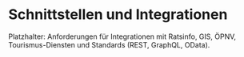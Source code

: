 # Schnittstellen und Integrationen

Platzhalter: Anforderungen für Integrationen mit Ratsinfo, GIS, ÖPNV, Tourismus-Diensten und Standards (REST, GraphQL, OData).
